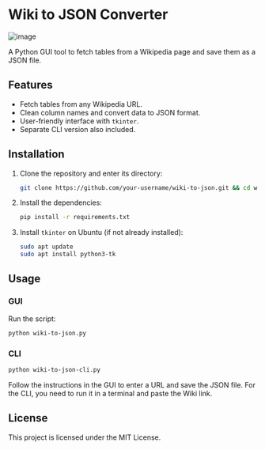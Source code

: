 
# Wiki to JSON Converter

![image](https://github.com/user-attachments/assets/df0e7c49-73f0-4ffa-bc8b-02eed2d11495)

A Python GUI tool to fetch tables from a Wikipedia page and save them as a JSON file.

## Features

- Fetch tables from any Wikipedia URL.
- Clean column names and convert data to JSON format.
- User-friendly interface with `tkinter`.
- Separate CLI version also included.

## Installation

1. Clone the repository and enter its directory:
   ```bash
   git clone https://github.com/your-username/wiki-to-json.git && cd wiki-to-json
   ```

2. Install the dependencies:
   ```bash
   pip install -r requirements.txt
   ```

3. Install `tkinter` on Ubuntu (if not already installed):
   ```bash
   sudo apt update
   sudo apt install python3-tk
   ```

## Usage

### GUI

Run the script:

```bash
python wiki-to-json.py
```

### CLI

```bash
python wiki-to-json-cli.py
```

Follow the instructions in the GUI to enter a URL and save the JSON file. For the CLI, you need to run it in a terminal and paste the Wiki link.

## License

This project is licensed under the MIT License.
